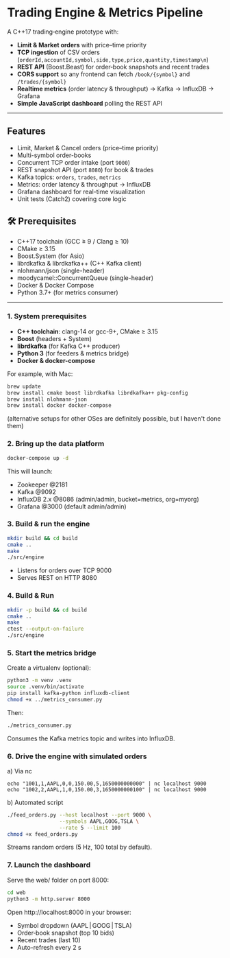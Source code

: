 # Trading Engine & Metrics Pipeline

A C++17 trading‐engine prototype with:

- **Limit & Market orders** with price–time priority
- **TCP ingestion** of CSV orders (`orderId,accountId,symbol,side,type,price,quantity,timestamp\n`)
- **REST API** (Boost.Beast) for order‐book snapshots and recent trades
- **CORS support** so any frontend can fetch `/book/{symbol}` and `/trades/{symbol}`
- **Realtime metrics** (order latency & throughput) → Kafka → InfluxDB → Grafana
- **Simple JavaScript dashboard** polling the REST API

---

## Features

- Limit, Market & Cancel orders (price–time priority)
- Multi-symbol order-books
- Concurrent TCP order intake (port `9000`)
- REST snapshot API (port `8080`) for book & trades
- Kafka topics: `orders`, `trades`, `metrics`
- Metrics: order latency & throughput → InfluxDB
- Grafana dashboard for real-time visualization
- Unit tests (Catch2) covering core logic

## 🛠 Prerequisites

- C++17 toolchain (GCC ≥ 9 / Clang ≥ 10)
- CMake ≥ 3.15
- Boost.System (for Asio)
- librdkafka & librdkafka++ (C++ Kafka client)
- nlohmann/json (single-header)
- moodycamel::ConcurrentQueue (single-header)
- Docker & Docker Compose
- Python 3.7+ (for metrics consumer)

---

### 1. System prerequisites

- **C++ toolchain**: clang-14 or gcc-9+, CMake ≥ 3.15
- **Boost** (headers + System)
- **librdkafka** (for Kafka C++ producer)
- **Python 3** (for feeders & metrics bridge)
- **Docker & docker-compose**

For example, with Mac:

```bash
brew update
brew install cmake boost librdkafka librdkafka++ pkg-config
brew install nlohmann-json
brew install docker docker-compose
```

(alternative setups for other OSes are definitely possible, but I haven't done them)

### 2. Bring up the data platform

```bash
docker-compose up -d
```

This will launch:

- Zookeeper @2181
- Kafka @9092
- InfluxDB 2.x @8086 (admin/admin, bucket=metrics, org=myorg)
- Grafana @3000 (default admin/admin)

### 3. Build & run the engine

```bash
mkdir build && cd build
cmake ..
make
./src/engine
```

- Listens for orders over TCP 9000
- Serves REST on HTTP 8080

### 4. Build & Run

```bash
mkdir -p build && cd build
cmake ..
make
ctest --output-on-failure
./src/engine
```

### 5. Start the metrics bridge

Create a virtualenv (optional):

```bash
python3 -m venv .venv
source .venv/bin/activate
pip install kafka-python influxdb-client
chmod +x ../metrics_consumer.py
```

Then:

```bash
./metrics_consumer.py
```

Consumes the Kafka metrics topic and writes into InfluxDB.

### 6. Drive the engine with simulated orders

a) Via nc

```
echo "1001,1,AAPL,0,0,150.00,5,1650000000000" | nc localhost 9000
echo "1002,2,AAPL,1,0,150.00,3,1650000000100" | nc localhost 9000
```

b) Automated script

```bash
./feed_orders.py --host localhost --port 9000 \
                 --symbols AAPL,GOOG,TSLA \
                 --rate 5 --limit 100
chmod +x feed_orders.py
```

Streams random orders (5 Hz, 100 total by default).

### 7. Launch the dashboard

Serve the web/ folder on port 8000:

```bash
cd web
python3 -m http.server 8000
```

Open http://localhost:8000 in your browser:

- Symbol dropdown (AAPL | GOOG | TSLA)
- Order‐book snapshot (top 10 bids)
- Recent trades (last 10)
- Auto-refresh every 2 s
